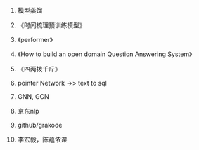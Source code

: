 1. 模型蒸馏

2. 《时间梳理预训练模型》

3. 《performer》

4. 《How to build an open domain Question Answering System》

5. 《四两拨千斤》

6. pointer Network ->> text to sql

7. GNN, GCN

8. 京东nlp

9. github/grakode

10. 李宏毅，陈蕴侬课